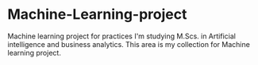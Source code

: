 # Machine-Learning-project
Machine learning project for practices
I'm studying M.Scs. in Artificial intelligence and business analytics. This area is my collection for Machine learning project.
